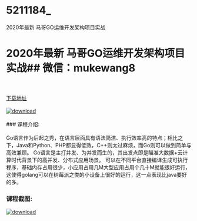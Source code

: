 # 5211184_
2020年最新 马哥GO运维开发架构项目实战
# 2020年最新 马哥GO运维开发架构项目实战## 微信：mukewang8
<br/></br>[下载地址](http://www.36tz.cn/article/5211184 "下载地址")
<br/></br>[![download](http://36tz.cn/muke_img/2020_03_1-100-300x243.png "下载地址")](http://www.36tz.cn/article/5211184 "下载地址")
<br/></br>### 课程介绍:<br/></br>Go语言作为后起之秀，在语言层面具有语法简洁、执行效率高的特点；相比之下，Java和Python、PHP都显得低效，C++则太过麻烦，而Go则可以做到简单与高效兼顾。
Go语言是主打并发、为并发而生的，其出发点即是瞄准大数据+云计算时代背景下的高并发、分布式应用场景。
可以在不同平台直接编译生成可执行程序，基础内存占用很少，小应用占用几M大型应用占用个几十M就能很好运行，这使得golang可以在树莓派之类的小设备上很好的运行，这一点表现比java要好的多。

### 课程截图:
[![download](http://36tz.cn/muke_img/2020_03_2-91.png "下载地址")](http://www.36tz.cn/article/5211184 "下载地址")
